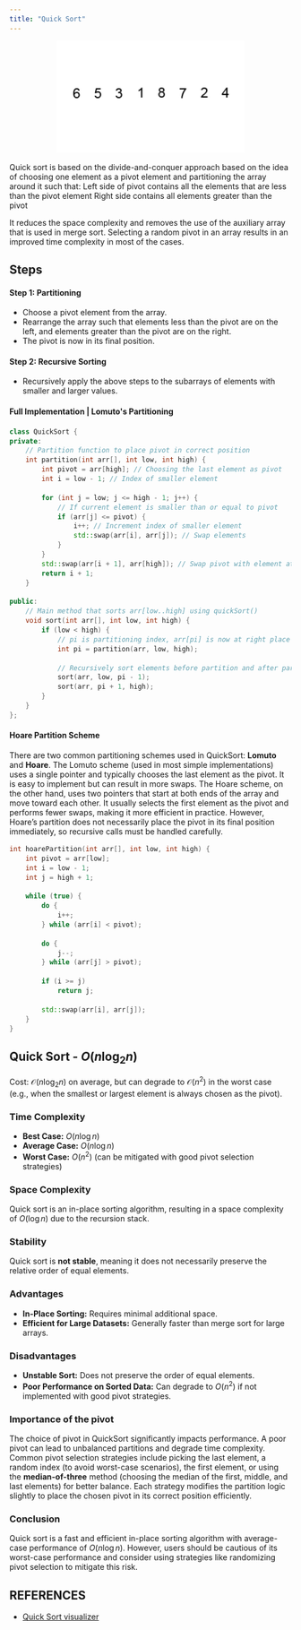 ```yaml
---
title: "Quick Sort"
---
```


<div style="text-align: center;">
  <img src="/images/cpp/02-Algorithms/Quicksort-example.gif" height="200">
</div>

Quick sort is based on the divide-and-conquer approach based on the idea of choosing one element as a pivot element and partitioning the array around it such that: Left side of pivot contains all the elements that are less than the pivot element Right side contains all elements greater than the pivot

It reduces the space complexity and removes the use of the auxiliary array that is used in merge sort. Selecting a random pivot in an array results in an improved time complexity in most of the cases.

## Steps

#### Step 1: Partitioning

- Choose a pivot element from the array.
- Rearrange the array such that elements less than the pivot are on the left, and elements greater than the pivot are on the right.
- The pivot is now in its final position.

#### Step 2: Recursive Sorting

- Recursively apply the above steps to the subarrays of elements with smaller and larger values.

#### Full Implementation | Lomuto's Partitioning

```c++
class QuickSort {
private:
    // Partition function to place pivot in correct position
    int partition(int arr[], int low, int high) {
        int pivot = arr[high]; // Choosing the last element as pivot
        int i = low - 1; // Index of smaller element

        for (int j = low; j <= high - 1; j++) {
            // If current element is smaller than or equal to pivot
            if (arr[j] <= pivot) {
                i++; // Increment index of smaller element
                std::swap(arr[i], arr[j]); // Swap elements
            }
        }
        std::swap(arr[i + 1], arr[high]); // Swap pivot with element at i+1
        return i + 1;
    }

public:
    // Main method that sorts arr[low..high] using quickSort()
    void sort(int arr[], int low, int high) {
        if (low < high) {
            // pi is partitioning index, arr[pi] is now at right place
            int pi = partition(arr, low, high);

            // Recursively sort elements before partition and after partition
            sort(arr, low, pi - 1);
            sort(arr, pi + 1, high);
        }
    }
};
```

#### Hoare Partition Scheme

There are two common partitioning schemes used in QuickSort: **Lomuto** and **Hoare**. The Lomuto scheme (used in most simple implementations) uses a single pointer and typically chooses the last element as the pivot. It is easy to implement but can result in more swaps. The Hoare scheme, on the other hand, uses two pointers that start at both ends of the array and move toward each other. It usually selects the first element as the pivot and performs fewer swaps, making it more efficient in practice. However, Hoare’s partition does not necessarily place the pivot in its final position immediately, so recursive calls must be handled carefully.

```cpp
int hoarePartition(int arr[], int low, int high) {
    int pivot = arr[low];
    int i = low - 1;
    int j = high + 1;

    while (true) {
        do {
            i++;
        } while (arr[i] < pivot);

        do {
            j--;
        } while (arr[j] > pivot);

        if (i >= j)
            return j;

        std::swap(arr[i], arr[j]);
    }
}
```

## Quick Sort - $O(n \log_2 n)$

Cost: $\mathcal{O}(n \log_2 n)$ on average, but can degrade to $\mathcal{O}(n^2)$ in the worst case (e.g., when the smallest or largest element is always chosen as the pivot).

### Time Complexity

- **Best Case:** $O(n \log n)$
- **Average Case:** $O(n \log n)$
- **Worst Case:** $O(n^2)$ (can be mitigated with good pivot selection strategies)

### Space Complexity

Quick sort is an in-place sorting algorithm, resulting in a space complexity of $O(\log n)$ due to the recursion stack.

### Stability

Quick sort is **not stable**, meaning it does not necessarily preserve the relative order of equal elements.

### Advantages

- **In-Place Sorting:** Requires minimal additional space.
- **Efficient for Large Datasets:** Generally faster than merge sort for large arrays.

### Disadvantages

- **Unstable Sort:** Does not preserve the order of equal elements.
- **Poor Performance on Sorted Data:** Can degrade to $O(n^2)$ if not implemented with good pivot strategies.

### Importance of the pivot

The choice of pivot in QuickSort significantly impacts performance. A poor pivot can lead to unbalanced partitions and degrade time complexity. Common pivot selection strategies include picking the last element, a random index (to avoid worst-case scenarios), the first element, or using the **median-of-three** method (choosing the median of the first, middle, and last elements) for better balance. Each strategy modifies the partition logic slightly to place the chosen pivot in its correct position efficiently.

### Conclusion

Quick sort is a fast and efficient in-place sorting algorithm with average-case performance of $O(n \log n)$. However, users should be cautious of its worst-case performance and consider using strategies like randomizing pivot selection to mitigate this risk.

## REFERENCES

- [Quick Sort visualizer](https://youtu.be/WprjBK0p6rw?si=Ty9uai-cyNh2J9mx)
